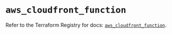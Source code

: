 # `aws_cloudfront_function`

Refer to the Terraform Registry for docs: [`aws_cloudfront_function`](https://registry.terraform.io/providers/hashicorp/aws/6.3.0/docs/resources/cloudfront_function).
